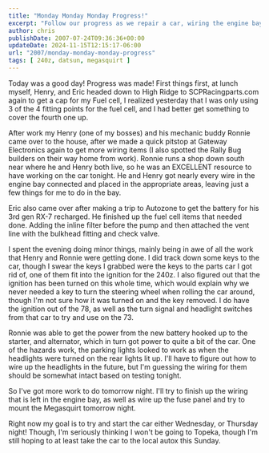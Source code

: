 ```yaml
---
title: "Monday Monday Monday Progress!"
excerpt: "Follow our progress as we repair a car, wiring the engine bay and initializing the power system. We're on track for a startup this week!"
author: chris
publishDate: 2007-07-24T09:36:36+00:00
updateDate: 2024-11-15T12:15:17-06:00
url: "2007/monday-monday-monday-progress"
tags: [ 240z, datsun, megasquirt ]
---
```


Today was a good day! Progress was made! First things first, at lunch myself, Henry, and Eric headed down to High Ridge to SCPRacingparts.com again to get a cap for my Fuel cell, I realized yesterday that I was only using 3 of the 4 fitting points for the fuel cell, and I had better get something to cover the fourth one up.

After work my Henry (one of my bosses) and his mechanic buddy Ronnie came over to the house, after we made a quick pitstop at Gateway Electronics again to get more wiring items (I also spotted the Rally Bug builders on their way home from work). Ronnie runs a shop down south near where he and Henry both live, so he was an EXCELLENT resource to have working on the car tonight. He and Henry got nearly every wire in the engine bay connected and placed in the appropriate areas, leaving just a few things for me to do in the bay.

Eric also came over after making a trip to Autozone to get the battery for his 3rd gen RX-7 recharged. He finished up the fuel cell items that needed done. Adding the inline filter before the pump and then attached the vent line with the bulkhead fitting and check valve.

I spent the evening doing minor things, mainly being in awe of all the work that Henry and Ronnie were getting done. I did track down some keys to the car, though I swear the keys I grabbed were the keys to the parts car I got rid of, one of them fit into the ignition for the 240z. I also figured out that the ignition has been turned on this whole time, which would explain why we never needed a key to turn the steering wheel when rolling the car around, though I'm not sure how it was turned on and the key removed. I do have the ignition out of the 78, as well as the turn signal and headlight switches from that car to try and use on the 73.

Ronnie was able to get the power from the new battery hooked up to the starter, and alternator, which in turn got power to quite a bit of the car. One of the hazards work, the parking lights looked to work as when the headlights were turned on the rear lights lit up. I'll have to figure out how to wire up the headlights in the future, but I'm guessing the wiring for them should be somewhat intact based on testing tonight.

So I've got more work to do tomorrow night. I'll try to finish up the wiring that is left in the engine bay, as well as wire up the fuse panel and try to mount the Megasquirt tomorrow night.

Right now my goal is to try and start the car either Wednesday, or Thursday night! Though, I'm seriously thinking I won't be going to Topeka, though I'm still hoping to at least take the car to the local autox this Sunday.

